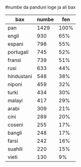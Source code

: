 #numbe da panduni loge ja ali bax

| bax | numbe | fen |
|-----|-------|-----|
| pan | 1429 | 100% |
| engli | 930 | 65% |
| espani | 798 | 55% |
| portugali | 745 | 52% |
| fransi | 739 | 51% |
| rusi | 633 | 44% |
| hindustani | 548 | 38% |
| niponi | 459 | 32% |
| turki | 434 | 30% |
| malayi | 417 | 29% |
| arabi | 309 | 21% |
| cini | 289 | 20% |
| coseni | 255 | 17% |
| bangli | 248 | 17% |
| farsi | 242 | 16% |
| suahili | 220 | 15% |
| vieti | 130 | 9% |
